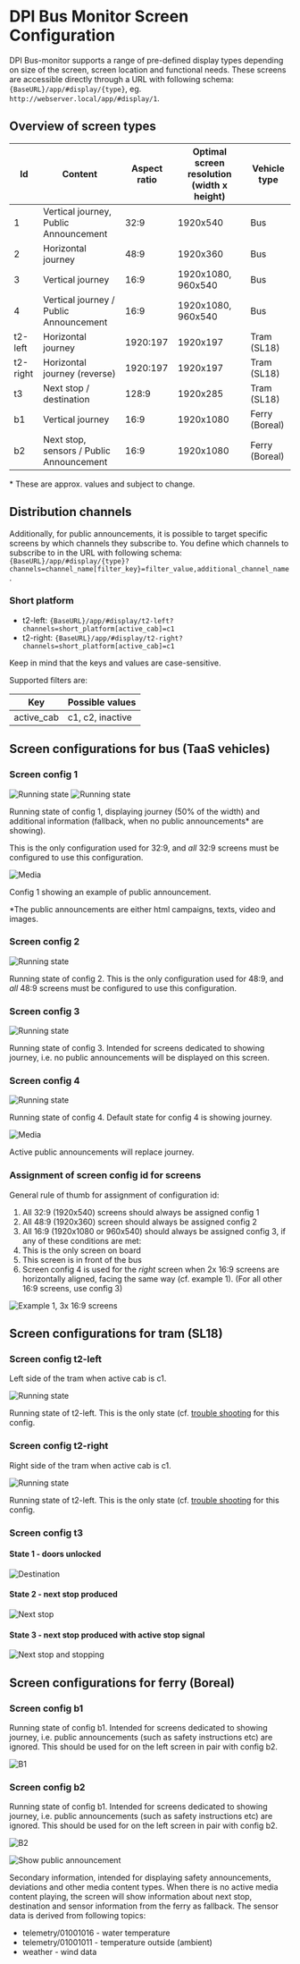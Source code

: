 # DPI Bus Monitor Screen Configuration

DPI Bus-monitor supports a range of pre-defined display types depending on size of the screen, screen location and functional needs.
These screens are accessible directly through a URL with following schema: `{BaseURL}/app/#display/{type}`, eg. `http://webserver.local/app/#display/1`.

## Overview of screen types

| Id       | Content                                  | Aspect ratio | Optimal screen resolution (width x height) | Vehicle type
|----------|------------------------------------------|--------------|--------------------------------------------|------------- 
| 1        | Vertical journey, Public Announcement    | 32:9         | 1920x540 | Bus
| 2        | Horizontal journey                       | 48:9         | 1920x360 | Bus
| 3        | Vertical journey                         | 16:9         | 1920x1080, 960x540 | Bus
| 4        | Vertical journey / Public Announcement   | 16:9         |  1920x1080, 960x540 | Bus
| t2-left  | Horizontal journey                       | 1920:197     | 1920x197 | Tram (SL18)
| t2-right | Horizontal journey (reverse)             | 1920:197     | 1920x197 | Tram (SL18)
| t3       | Next stop / destination                  | 128:9        | 1920x285 | Tram (SL18)
| b1       | Vertical journey                         | 16:9         | 1920x1080 | Ferry (Boreal)
| b2        | Next stop, sensors / Public Announcement | 16:9         | 1920x1080 | Ferry (Boreal)

\* These are approx. values and subject to change.

## Distribution channels

Additionally, for public announcements, it is possible to target specific screens by which channels they subscribe to. You define which channels to subscribe to in the URL with following schema:
`{BaseURL}/app/#display/{type}?channels=channel_name[filter_key}=filter_value,additional_channel_name`.

### Short platform
- t2-left: `{BaseURL}/app/#display/t2-left?channels=short_platform[active_cab]=c1`
- t2-right: `{BaseURL}/app/#display/t2-right?channels=short_platform[active_cab]=c1`

Keep in mind that the keys and values are case-sensitive.

Supported filters are:

| Key | Possible values
|----|---------|
| active_cab  | c1, c2, inactive 


## Screen configurations for bus (TaaS vehicles)

### Screen config 1

![Running state](../../assets/images/client/config/config-1-1.png)
![Running state](../../assets/images/client/config/config-1-1-2.png)


Running state of config 1, displaying journey (50% of the width) and additional information (fallback, when no public announcements* are showing).

This is the only configuration used for 32:9, and *all* 32:9 screens must be configured to use this configuration.

![Media](../../assets/images/client/config/config-1-2.png)

Config 1 showing an example of public announcement. 

*The public announcements are either html campaigns, texts, video and images. 

### Screen config 2
![Running state](../../assets/images/client/config/config-2-1.png)

Running state of config 2. 
This is the only configuration used for 48:9, and *all* 48:9 screens must be configured to use this configuration.

### Screen config 3
![Running state](../../assets/images/client/config/config-3-1.png)

Running state of config 3. 
Intended for screens dedicated to showing journey, i.e. no public announcements will be displayed on this screen.

### Screen config 4
![Running state](../../assets/images/client/config/config-3-1.png)

Running state of config 4. 
Default state for config 4 is showing journey.

![Media](../../assets/images/client/config/config-4-2.png)

Active public announcements will replace journey. 

### Assignment of screen config id for screens
General rule of thumb for assignment of configuration id: 

1. All 32:9 (1920x540) screens should always be assigned config 1
2. All 48:9 (1920x360) screen should always be assigned config 2
3. All 16:9 (1920x1080 or 960x540) should always be assigned config 3, if any of these conditions are met:
  1. This is the only screen on board
  2. This screen is in front of the bus
4. Screen config 4 is used for the *right* screen when 2x 16:9 screens are horizontally aligned, facing the same way (cf. example 1). (For all other 16:9 screens, use config 3)

![Example 1, 3x 16:9 screens](../../assets/images/bus/3x16-9.png)

## Screen configurations for tram (SL18)

### Screen config t2-left
Left side of the tram when active cab is c1.

![Running state](../../assets/images/client/config/config-t2-left.png)

Running state of t2-left. This is the only state (cf. [trouble shooting](docs/client/troubleshooting-client) for this config.

### Screen config t2-right
Right side of the tram when active cab is c1.

![Running state](../../assets/images/client/config/config-t2-right.png)

Running state of t2-left. This is the only state (cf. [trouble shooting](docs/client/troubleshooting-client) for this config.

### Screen config t3

#### State 1 - doors unlocked

![Destination](../../assets/images/client/config/config-t3-1.png)

#### State 2 - next stop produced

![Next stop](../../assets/images/client/config/config-t3-2.png)

#### State 3 - next stop produced with active stop signal

![Next stop and stopping](../../assets/images/client/config/config-t3-3.png)

## Screen configurations for ferry (Boreal)

### Screen config b1 

Running state of config b1. Intended for screens dedicated to showing journey, i.e. public announcements (such as safety instructions etc) are ignored.
This should be used for on the left screen in pair with config b2.

![B1](../../assets/images/client/config/config-b1.png)

### Screen config b2

Running state of config b1. Intended for screens dedicated to showing journey, i.e. public announcements (such as safety instructions etc) are ignored.
This should be used for on the left screen in pair with config b2.

![B2](../../assets/images/client/config/config-b2-1.png)

![Show public announcement](../../assets/images/client/config/config-b2-2.png)

Secondary information, intended for displaying safety announcements, deviations and other media content types.
When there is no active media content playing, the screen will show information about next stop, destination and sensor information from the ferry as fallback. The sensor data is derived from following topics:

- telemetry/01001016 - water temperature
- telemetry/01001011 - temperature outside (ambient)
- weather - wind data

